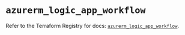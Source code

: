 # `azurerm_logic_app_workflow`

Refer to the Terraform Registry for docs: [`azurerm_logic_app_workflow`](https://registry.terraform.io/providers/hashicorp/azurerm/4.35.0/docs/resources/logic_app_workflow).
